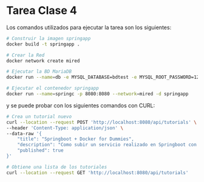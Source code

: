 # Tarea Clase 4

Los comandos utilizados para ejecutar la tarea son los siguientes:

```bash
# Construir la imagen springapp
docker build -t springapp .

# Crear la Red
docker network create mired

# Ejecutar la BD MariaDB
docker run --name=db -e MYSQL_DATABASE=bdtest -e MYSQL_ROOT_PASSWORD=123456 --network=mired -d mariadb

# Ejecutar el contenedor springapp
docker run --name=springc -p 8080:8080 --network=mired -d springapp
```


y se puede probar con los siguientes comandos con CURL:

```bash
# Crea un tutorial nuevo
curl --location --request POST 'http://localhost:8080/api/tutorials' \
--header 'Content-Type: application/json' \
--data-raw '{
    "title": "Springboot + Docker for Dummies",
    "description": "Como subir un servicio realizado en Springboot con contenedores en Docker.",
    "published": true
}'

# Obtiene una lista de los tutoriales
curl --location --request GET 'http://localhost:8080/api/tutorials'
```
